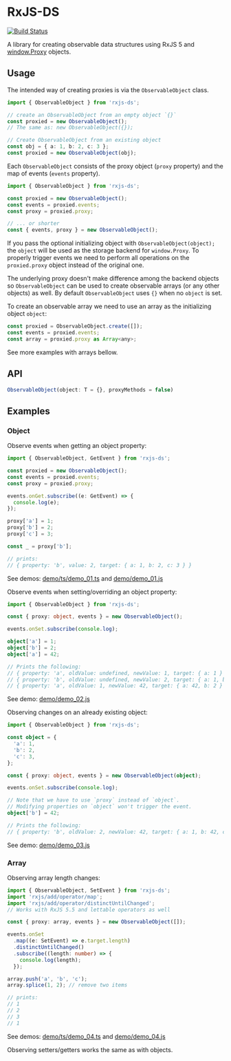 # RxJS-DS

[![Build Status](https://travis-ci.org/martinsik/rxjs-ds.svg?branch=master)](https://travis-ci.org/martinsik/rxjs-ds)

A library for creating observable data structures using RxJS 5 and [window.Proxy](https://developer.mozilla.org/en-US/docs/Web/JavaScript/Reference/Global_Objects/Proxy) objects.

## Usage

The intended way of creating proxies is via the `ObservableObject` class.

```typescript
import { ObservableObject } from 'rxjs-ds';

// create an ObservableObject from an empty object `{}` 
const proxied = new ObservableObject();
// The same as: new ObservableObject({});

// Create ObservableObject from an existing object
const obj = { a: 1, b: 2, c: 3 };
const proxied = new ObservableObject(obj);
```

Each `ObservableObject` consists of the proxy object (`proxy` property) and the map of events (`events` property).

```typescript
import { ObservableObject } from 'rxjs-ds';

const proxied = new ObservableObject();
const events = proxied.events;
const proxy = proxied.proxy;

// ... or shorter
const { events, proxy } = new ObservableObject();
``` 

If you pass the optional initializing object with `ObservableObject(object);` the `object` will be used as the storage backend for `window.Proxy`. To properly trigger events we need to perform all operations on the `proxied.proxy` object instead of the original one. 

The underlying proxy doesn't make difference among the backend objects so `ObservableObject` can be used to create observable arrays (or any other objects) as well. By default `ObservableObject` uses `{}` when no `object` is set.

To create an observable array we need to use an array as the initializing object `object`:

```javascript
const proxied = ObservableObject.create([]);
const events = proxied.events;
const array = proxied.proxy as Array<any>;
```

See more examples with arrays bellow.

## API

```typescript
ObservableObject(object: T = {}, proxyMethods = false)
```

## Examples

### Object

Observe events when getting an object property:

```typescript
import { ObservableObject, GetEvent } from 'rxjs-ds';

const proxied = new ObservableObject();
const events = proxied.events;
const proxy = proxied.proxy;

events.onGet.subscribe((e: GetEvent) => {
  console.log(e);
});

proxy['a'] = 1;
proxy['b'] = 2;
proxy['c'] = 3;

const _ = proxy['b'];

// prints:
// { property: 'b', value: 2, target: { a: 1, b: 2, c: 3 } }
```

See demos: [demo/ts/demo_01.ts](https://github.com/martinsik/rxjs-ds/blob/master/demo/ts/demo_01.ts) and [demo/demo_01.js](https://github.com/martinsik/rxjs-ds/blob/master/demo/demo_01.js)

Observe events when setting/overriding an object property:

```typescript
import { ObservableObject } from 'rxjs-ds';

const { proxy: object, events } = new ObservableObject();

events.onSet.subscribe(console.log);

object['a'] = 1;
object['b'] = 2;
object['a'] = 42;

// Prints the following:
// { property: 'a', oldValue: undefined, newValue: 1, target: { a: 1 } }
// { property: 'b', oldValue: undefined, newValue: 2, target: { a: 1, b: 2 } }
// { property: 'a', oldValue: 1, newValue: 42, target: { a: 42, b: 2 } }
```

See demo: [demo/demo_02.js](https://github.com/martinsik/rxjs-ds/blob/master/demo/demo_02.js)

Observing changes on an already existing object:

```typescript
import { ObservableObject } from 'rxjs-ds';

const object = {
  'a': 1,
  'b': 2,
  'c': 3,
};

const { proxy: object, events } = new ObservableObject(object);

events.onSet.subscribe(console.log);

// Note that we have to use `proxy` instead of `object`.
// Modifying properties on `object` won't trigger the event.
object['b'] = 42;

// Prints the following:
// { property: 'b', oldValue: 2, newValue: 42, target: { a: 1, b: 42, c: 3 } }
```

See demo: [demo/demo_03.js](https://github.com/martinsik/rxjs-ds/blob/master/demo/demo_03.js)

### Array

Observing array length changes:

```typescript
import { ObservableObject, SetEvent } from 'rxjs-ds';
import 'rxjs/add/operator/map';
import 'rxjs/add/operator/distinctUntilChanged';
// Works with RxJS 5.5 and lettable operators as well

const { proxy: array, events } = new ObservableObject([]);

events.onSet
  .map((e: SetEvent) => e.target.length)
  .distinctUntilChanged()
  .subscribe((length: number) => {
    console.log(length);
  });

array.push('a', 'b', 'c');
array.splice(1, 2); // remove two items

// prints:
// 1
// 2
// 3
// 1
```

See demos: [demo/ts/demo_04.ts](https://github.com/martinsik/rxjs-ds/blob/master/demo/ts/demo_04.ts) and [demo/demo_04.js](https://github.com/martinsik/rxjs-ds/blob/master/demo/demo_04.js)

Observing setters/getters works the same as with objects.
